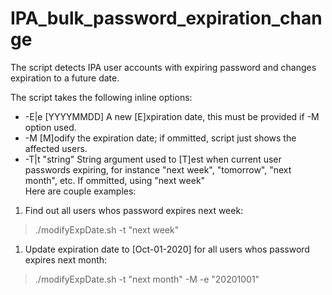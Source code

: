 # IPA_bulk_password_expiration_change

The script detects IPA user accounts with expiring password and changes expiration to a future date.

The script takes the following inline options: 

 * -E|e [YYYYMMDD]   A new [E]xpiration date, this must be provided if -M option used.   
 * -M                [M]odify the expiration date; if ommitted, script just shows the affected users.
 * -T|t "string"     String argument used to [T]est when current user passwords expiring, for instance "next week", "tomorrow", "next month", etc. If ommitted, using "next week"                                                                            
Here are couple examples:
  
  
1.  Find out all users whos password expires next week: 
> ./modifyExpDate.sh -t "next week"
     
1. Update expiration date to [Oct-01-2020] for all users whos password expires next month:
> ./modifyExpDate.sh -t "next month" -M -e "20201001" 
   
   
   
